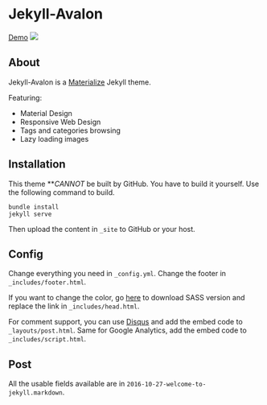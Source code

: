 # Jekyll-Avalon
[Demo](http://joshuaavalon.github.io/Jekyll-Avalon)
![](https://raw.githubusercontent.com/joshuaavalon/Jekyll-Avalon/master/_screenshot/001.png)

## About
Jekyll-Avalon is a [Materialize](https://github.com/dogfalo/materialize) Jekyll theme.

Featuring:
* Material Design
* Responsive Web Design
* Tags and categories browsing
* Lazy loading images

## Installation
This theme ***CANNOT* be built by GitHub. You have to build it yourself.
Use the following command to build.

```
bundle install
jekyll serve
```

Then upload the content in `_site` to GitHub or your host.

## Config
Change everything you need in `_config.yml`. Change the footer in `_includes/footer.html`.

If you want to change the color, go [here](https://github.com/dogfalo/materialize) to download SASS version
and replace the link in `_includes/head.html`.

For comment support, you can use [Disqus](https://disqus.com/) and add the embed code to `_layouts/post.html`.
Same for Google Analytics, add the embed code to `_includes/script.html`.

## Post
All the usable fields available are in `2016-10-27-welcome-to-jekyll.markdown`.

